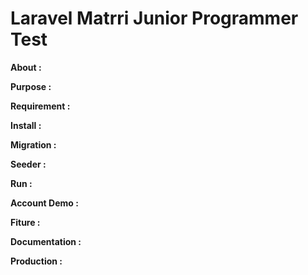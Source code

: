 # Laravel Matrri Junior Programmer Test

<b>About :</b>

<b>Purpose :</b>

<b>Requirement : </b>

<b>Install :</b>

<b>Migration :</b>

<b>Seeder : </b>

<b>Run : </b>

<b>Account Demo :</b>

<b>Fiture : </b>

<b>Documentation :</b>

<b>Production : </b>
